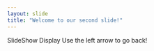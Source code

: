 ```yaml
---
layout: slide
title: "Welcome to our second slide!"
---
```

SlideShow Display
Use the left arrow to go back!
